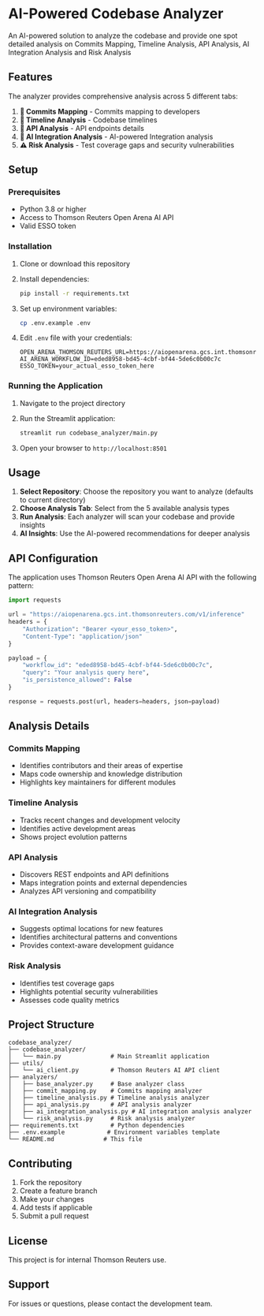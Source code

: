 # AI-Powered Codebase Analyzer

An AI-powered solution to analyze the codebase and provide one spot detailed analysis on Commits Mapping, Timeline Analysis, API Analysis, AI Integration Analysis and Risk Analysis

## Features

The analyzer provides comprehensive analysis across 5 different tabs:

1. **👥 Commits Mapping** - Commits mapping to developers
2. **📅 Timeline Analysis** - Codebase timelines
3. **🔌 API Analysis** - API endpoints details
4. **🤖 AI Integration Analysis** - AI-powered Integration analysis
5. **⚠️ Risk Analysis** - Test coverage gaps and security vulnerabilities

## Setup

### Prerequisites

- Python 3.8 or higher
- Access to Thomson Reuters Open Arena AI API
- Valid ESSO token

### Installation

1. Clone or download this repository
2. Install dependencies:
   ```bash
   pip install -r requirements.txt
   ```

3. Set up environment variables:
   ```bash
   cp .env.example .env
   ```
   
4. Edit `.env` file with your credentials:
   ```
   OPEN_ARENA_THOMSON_REUTERS_URL=https://aiopenarena.gcs.int.thomsonreuters.com/v1/inference
   AI_ARENA_WORKFLOW_ID=eded8958-bd45-4cbf-bf44-5de6c0b00c7c
   ESSO_TOKEN=your_actual_esso_token_here
   ```

### Running the Application

1. Navigate to the project directory
2. Run the Streamlit application:
   ```bash
   streamlit run codebase_analyzer/main.py
   ```

3. Open your browser to `http://localhost:8501`

## Usage

1. **Select Repository**: Choose the repository you want to analyze (defaults to current directory)
2. **Choose Analysis Tab**: Select from the 5 available analysis types
3. **Run Analysis**: Each analyzer will scan your codebase and provide insights
4. **AI Insights**: Use the AI-powered recommendations for deeper analysis

## API Configuration

The application uses Thomson Reuters Open Arena AI API with the following pattern:

```python
import requests

url = "https://aiopenarena.gcs.int.thomsonreuters.com/v1/inference"
headers = {
    "Authorization": "Bearer <your_esso_token>",
    "Content-Type": "application/json"
}

payload = {
    "workflow_id": "eded8958-bd45-4cbf-bf44-5de6c0b00c7c",
    "query": "Your analysis query here",
    "is_persistence_allowed": False
}

response = requests.post(url, headers=headers, json=payload)
```

## Analysis Details

### Commits Mapping
- Identifies contributors and their areas of expertise
- Maps code ownership and knowledge distribution
- Highlights key maintainers for different modules

### Timeline Analysis
- Tracks recent changes and development velocity
- Identifies active development areas
- Shows project evolution patterns

### API Analysis
- Discovers REST endpoints and API definitions
- Maps integration points and external dependencies
- Analyzes API versioning and compatibility

### AI Integration Analysis
- Suggests optimal locations for new features
- Identifies architectural patterns and conventions
- Provides context-aware development guidance

### Risk Analysis
- Identifies test coverage gaps
- Highlights potential security vulnerabilities
- Assesses code quality metrics

## Project Structure

```
codebase_analyzer/
├── codebase_analyzer/
│   └── main.py              # Main Streamlit application
├── utils/
│   └── ai_client.py         # Thomson Reuters AI API client
├── analyzers/
│   ├── base_analyzer.py     # Base analyzer class
│   ├── commit_mapping.py    # Commits mapping analyzer
│   ├── timeline_analysis.py # Timeline analysis analyzer
│   ├── api_analysis.py      # API analysis analyzer
│   ├── ai_integration_analysis.py # AI integration analysis analyzer
│   └── risk_analysis.py     # Risk analysis analyzer
├── requirements.txt         # Python dependencies
├── .env.example            # Environment variables template
└── README.md              # This file
```

## Contributing

1. Fork the repository
2. Create a feature branch
3. Make your changes
4. Add tests if applicable
5. Submit a pull request

## License

This project is for internal Thomson Reuters use.

## Support

For issues or questions, please contact the development team.
